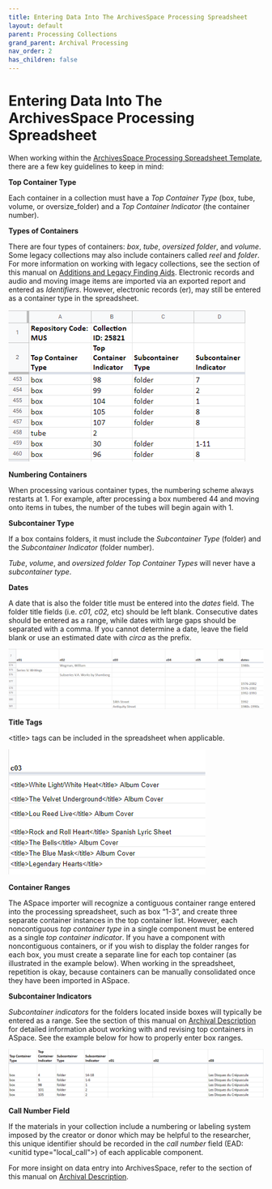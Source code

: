```yaml
---
title: Entering Data Into The ArchivesSpace Processing Spreadsheet
layout: default
parent: Processing Collections
grand_parent: Archival Processing
nav_order: 2
has_children: false
---
```

# Entering Data Into The ArchivesSpace Processing Spreadsheet
When working within the [ArchivesSpace Processing Spreadsheet Template](https://docs.google.com/spreadsheets/d/1TEPAgzKzb5C8IWVkRfHy2--Wj4sMdM6XitKM4ZZiesg/edit#gid=0), there are a few key guidelines to keep in mind:

**Top Container Type**

Each container in a collection must have a _Top Container Type_ (box, tube, volume, or oversize_folder) and a _Top Container Indicator_ (the container number). 

**Types of Containers**

There are four types of containers: _box_, _tube_, _oversized folder_, and _volume_. Some legacy collections may also include containers called _reel_ and _folder_. For more information on working with legacy collections, see the section of this manual on [Additions and Legacy Finding Aids](). Electronic records and audio and moving image items are imported via an exported report and entered as _Identifiers_. However, electronic records (er), may still be entered as a container type in the spreadsheet. 

![Processing Spreadsheet Image](Images/04-Processing_spreadsheet.png)

**Numbering Containers**

When processing various container types, the numbering scheme always restarts at 1. For example, after processing a box numbered 44 and moving onto items in tubes, the number of the tubes will begin again with 1. 

**Subcontainer Type**

If a box contains folders, it must include the _Subcontainer Type_ (folder) and the _Subcontainer Indicator_ (folder number).

_Tube_, _volume_, and _oversized folder_ _Top Container Types_ will never have a _subcontainer type_.

**Dates**

A date that is also the folder title must be entered into the _dates_ field. The folder title fields (i.e. _c01, c02,_ etc) should be left blank. Consecutive dates should be entered as a range, while dates with large gaps should be separated with a comma. If you cannot determine a date, leave the field blank or use an estimated date with _circa_ as the prefix.

![Processing Spreadsheet Dates](archivalProcessing/Images/05-Processing-spreadsheet-dates.png)

**Title Tags**

\<title> tags can be included in the spreadsheet when applicable.

![title tags in spreadsheets](archivalProcessing/Images/06-title-tags.png)

**Container Ranges**

The ASpace importer will recognize a contiguous container range entered into the processing spreadsheet, such as box “1-3”, and create three separate container instances in the top container list. However, each noncontiguous _top container type_ in a single component must be entered as a single _top container indicator_. If you have a component with noncontiguous containers, or if you wish to display the folder ranges for each box, you must create a separate line for each top container (as illustrated in the example below). When working in the spreadsheet, repetition is okay, because containers can be manually consolidated once they have been imported in ASpace.

**Subcontainer Indicators**

_Subcontainer indicators_ for the folders located inside boxes will typically be entered as a range. See the section of this manual on [Archival Description ]()for detailed information about working with and revising top containers in ASpace. See the example below for how to properly enter box ranges.

![folder ranges](archivalProcessing/Images/07-folder-ranges.png)

**Call Number Field**

If the materials in your collection include a numbering or labeling system imposed by the creator or donor which may be helpful to the researcher, this unique identifier should be recorded in the _call number_ field (EAD: \<unitid type="local\_call">) of each applicable component. 

For more insight on data entry into ArchivesSpace, refer to the section of this manual on [Archival Description]().










